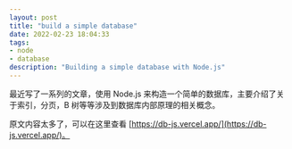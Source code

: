 ```yaml
---
layout: post
title: "build a simple database"
date: 2022-02-23 18:04:33
tags:
- node
- database
description: "Building a simple database with Node.js"
---
```


最近写了一系列的文章，使用 Node.js 来构造一个简单的数据库，主要介绍了关于索引，分页，B 树等等涉及到数据库内部原理的相关概念。

原文内容太多了，可以在这里查看 [https://db-js.vercel.app/](https://db-js.vercel.app/)。
